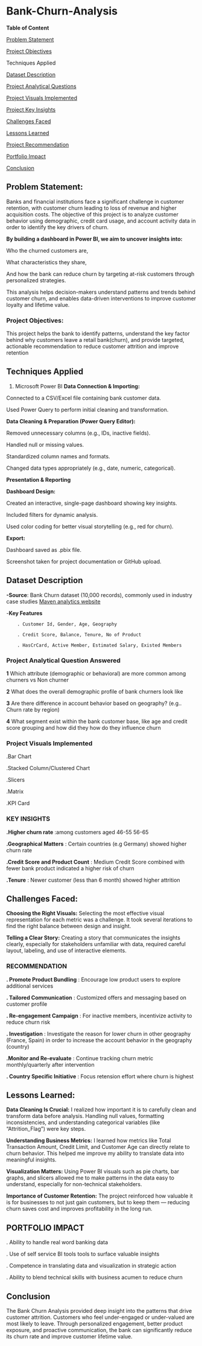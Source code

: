 # Bank-Churn-Analysis
**Table of Content** 

[Problem Statement](https://github.com/OlajesuOgunyemi/Bank-Churn-Analysis#problem-statement)

[Project Objectives](https://github.com/OlajesuOgunyemi/Bank-Churn-Analysis/blob/main/README.md#project-objectives)

Techniques Applied

[Dataset Description](https://github.com/OlajesuOgunyemi/Bank-Churn-Analysis/blob/main/README.md#dataset-description) 

[Project Analytical Questions](https://github.com/OlajesuOgunyemi/Bank-Churn-Analysis/blob/main/README.md#project-analytical-question-answered) 

[Project Visuals Implemented](https://github.com/OlajesuOgunyemi/Bank-Churn-Analysis/blob/main/README.md#project-visuals-implemented) 

[Project Key Insights](https://github.com/OlajesuOgunyemi/Bank-Churn-Analysis/blob/main/README.md#key-insights) 

[Challenges Faced](https://github.com/OlajesuOgunyemi/Bank-Churn-Analysis#challenges-faced)

[Lessons Learned](https://github.com/OlajesuOgunyemi/Bank-Churn-Analysis#lessons-learned)

[Project Recommendation](https://github.com/OlajesuOgunyemi/Bank-Churn-Analysis/blob/main/README.md#recommendation) 

[Portfolio Impact](https://github.com/OlajesuOgunyemi/Bank-Churn-Analysis/blob/main/README.md#portfolio-impact) 

[Conclusion](https://github.com/OlajesuOgunyemi/Bank-Churn-Analysis?tab=readme-ov-file#conclusion)



 ## Problem Statement:
Banks and financial institutions face a significant challenge in customer retention, with customer churn leading to loss of revenue and higher acquisition costs. The objective of this project is to analyze customer behavior using demographic, credit card usage, and account activity data in order to identify the key drivers of churn.

**By building a dashboard in Power BI, we aim to uncover insights into:**

Who the churned customers are,

What characteristics they share,

And how the bank can reduce churn by targeting at-risk customers through personalized strategies.

This analysis helps decision-makers understand patterns and trends behind customer churn, and enables data-driven interventions to improve customer loyalty and lifetime value.

 ### Project Objectives: 

This project helps the bank to identify patterns, understand the key factor behind why customers leave a retail bank(churn), and provide targeted, actionable recommendation to reduce customer attrition and improve retention 

 ## Techniques Applied
1. Microsoft Power BI
**Data Connection & Importing:**

Connected to a CSV/Excel file containing bank customer data.

Used Power Query to perform initial cleaning and transformation.

**Data Cleaning & Preparation (Power Query Editor):**

Removed unnecessary columns (e.g., IDs, inactive fields).

Handled null or missing values.

Standardized column names and formats.

Changed data types appropriately (e.g., date, numeric, categorical).

 **Presentation & Reporting**
 
**Dashboard Design:**

Created an interactive, single-page dashboard showing key insights.

Included filters for dynamic analysis.

Used color coding for better visual storytelling (e.g., red for churn).

**Export:**

Dashboard saved as .pbix file.

Screenshot taken for project documentation or GitHub upload.

 ## Dataset Description
 
 **-Source**: Bank Churn dataset (10,000 records), commonly used in industry case studies [Maven analytics website](https://mavenanalytics.io/data-playground?order=date_added%2Cdesc&search=bank%20churn)

 -**Key Features** 

        . Customer Id, Gender, Age, Geography 

        . Credit Score, Balance, Tenure, No of Product 

        . HasCrCard, Active Member, Estimated Salary, Existed Members 

         

  ### Project Analytical Question Answered

**1**  Which attribute (demographic or behavioral) are more common among churners vs Non churner

**2** What does the overall demographic profile of bank churners look like 

**3** Are there difference in account behavior based on geography? (e.g.. Churn rate by region) 

**4** What segment exist within the bank customer base, like age and credit score grouping and how did they how do they influence churn 

### Project Visuals Implemented

.Bar Chart 

.Stacked Column/Clustered Chart 

.Slicers 

.Matrix 

.KPI Card

 ### KEY INSIGHTS

**.Higher churn rate** :among customers aged 46-55  56-65 

**.Geographical Matters** : Certain countries (e.g Germany) showed higher churn rate 

**.Credit Score and Product Count** : Medium Credit Score combined with fewer bank product indicated a higher risk of churn 

**.Tenure** : Newer customer (less than 6 month) showed higher attrition 

## Challenges Faced:
 **Choosing the Right Visuals:**
Selecting the most effective visual representation for each metric was a challenge. It took several iterations to find the right balance between design and insight.

**Telling a Clear Story:**
Creating a story that communicates the insights clearly, especially for stakeholders unfamiliar with data, required careful layout, labeling, and use of interactive elements.

### RECOMMENDATION

**. Promote Product Bundling** : Encourage low product users to explore additional services 

**. Tailored Communication** : Customized offers and messaging based on customer profile 

**. Re-engagement Campaign** : For inactive members, incentivize activity to reduce churn risk 

**. Investigation** : Investigate the reason for lower churn in other geography (France, Spain) in order to increase the account behavior in the geography (country) 

**.Monitor and Re-evaluate** : Continue tracking churn metric monthly/quarterly after intervention 

**. Country Specific Initiative** : Focus retension effort where churn is highest 


  ## Lessons Learned:
**Data Cleaning Is Crucial:**
I realized how important it is to carefully clean and transform data before analysis. Handling null values, formatting inconsistencies, and understanding categorical variables (like “Attrition_Flag”) were key steps.

**Understanding Business Metrics:**
I learned how metrics like Total Transaction Amount, Credit Limit, and Customer Age can directly relate to churn behavior. This helped me improve my ability to translate data into meaningful insights.

**Visualization Matters:**
Using Power BI visuals such as pie charts, bar graphs, and slicers allowed me to make patterns in the data easy to understand, especially for non-technical stakeholders.

**Importance of Customer Retention:**
The project reinforced how valuable it is for businesses to not just gain customers, but to keep them — reducing churn saves cost and improves profitability in the long run.

 ## PORTFOLIO IMPACT

. Ability to handle real word banking data 

. Use of self service BI tools tools to surface valuable insights 

. Competence in translating data and visualization in strategic action  

. Ability to blend technical skills with business acumen  to reduce churn 

## Conclusion
The Bank Churn Analysis provided deep insight into the patterns that drive customer attrition. Customers who feel under-engaged or under-valued are most likely to leave. Through personalized engagement, better product exposure, and proactive communication, the bank can significantly reduce its churn rate and improve customer lifetime value.

 

 

 

